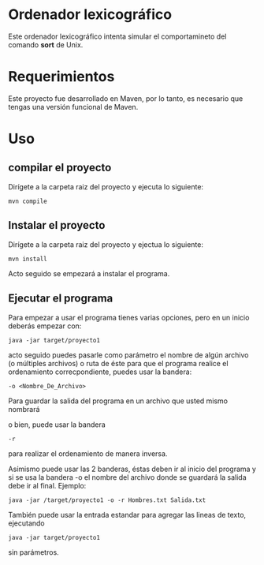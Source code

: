 # Ordenador lexicográfico 
Este ordenador lexicográfico intenta simular el comportamineto del comando **sort** de Unix.

# Requerimientos

Este proyecto fue desarrollado en Maven, por lo tanto, es necesario que tengas una versión funcional de Maven.

# Uso

## compilar el proyecto
Dirígete a la carpeta raiz del proyecto y ejecuta lo siguiente:

    mvn compile

## Instalar el proyecto
Dirígete a la carpeta raiz del proyecto y ejectua lo siguiente:

    mvn install

Acto seguido se empezará a instalar el programa.

## Ejecutar el programa

Para empezar a usar el programa tienes varias opciones, pero en un inicio deberás empezar con:

    java -jar target/proyecto1

acto seguido puedes pasarle como parámetro el nombre de algún archivo (o múltiples archivos) o ruta de éste para que el programa realice el ordenamiento correcpondiente, puedes usar la bandera:

    -o <Nombre_De_Archivo>

Para guardar la salida del programa en un archivo que usted mismo nombrará

o bien, puede usar la bandera

    -r

para realizar el ordenamiento de manera inversa.

Asímismo puede usar las 2 banderas, éstas deben ir al inicio del programa y si se usa la bandera -o el nombre del archivo donde se guardará la salida debe ir al final. Ejemplo:

    java -jar /target/proyecto1 -o -r Hombres.txt Salida.txt

También puede usar la entrada estandar para agregar las lineas de texto, ejecutando 

    java -jar target/proyecto1

sin parámetros.

